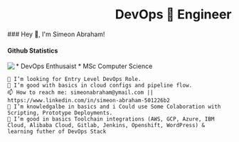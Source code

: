  <h1 align='right'>DevOps 🚀 Engineer</h1>
 ### Hey 👋, I'm Simeon Abraham!
 <h4 align='left'>Github Statistics</h4>
 * DevOps Enthusaist
 * MSc Computer Science 
 <img align='left' src='https://github-readme-stats.vercel.app/api?username=simeonabe&theme=algolia&show_icons=true'/>
 <!--<p align='center'><hr/></p>-->
<!--<img 'width='100%' src='Secreatstuff/nnetwork.gif'/>
<img 'width='100%' src='Secreatstuff/compute.gif'/>-->
 <!--<img src='https://github-readme-stats.vercel.app/api/top-langs/?username=simyking&layout=compact&theme=algolia'/>-->

   
    👯 I’m looking for Entry Level DevOps Role. 
    🤔 I’m good with basics in cloud configs and pipeline flow.
    📫 How to reach me: simeonabraham@ymail.com || https://www.linkedin.com/in/simeon-abraham-501226b2
    🤔 I’m knowledgalbe in basics and i Could use Some Colaboration with Scripting, Prototype Deployments.
    🌱 I’m good in basics Toolchain integrations (AWS, GCP, Azure, IBM Cloud, Alibaba Cloud, Gitlab, Jenkins, Openshift, WordPress) & learning futher of DevOps Stack 

<!--
**simeonabe/simeonabe** is a ✨ _special_ ✨ repository because its `README.md` (this file) appears on your GitHub profile.

Here are some ideas to get you started:

- 🔭 I’m currently working on ...
- 🌱 I’m currently learning ...
- 👯 I’m looking to collaborate on ...
- 🤔 
- 💬 Ask me about ...
- 📫 How to reach me: ...
- 😄 Pronouns: ...
- ⚡ Fun fact: ...
-->
